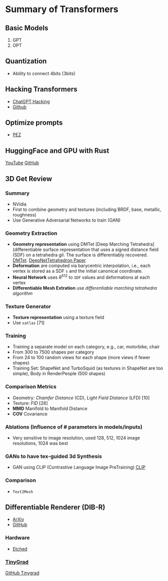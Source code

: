 # Summary of Transformers

## Basic Models

1. GPT
2. OPT

## Quantization

- Ability to connect 4bits (3bits) []()

## Hacking Transformers

- [ChatGPT Hacking](https://llm-attacks.org/zou2023universal.pdf)
- [Github](https://github.com/llm-attacks/llm-attacks)

## Optimize prompts

- [PEZ](https://arxiv.org/pdf/2302.03668.pdf)

## HuggingFace and GPU with Rust

[YouTube](https://www.youtube.com/watch?v=p2qMNSd6mgk)
[GitHub](https://github.com/nogibjj/rust-pytorch-gpu-template/tree/main/translate)

## 3D Get Review

### Summary

- NVidia
- First to combine geometry and textures (including BRDF, base, metallic, roughness)
- Use Generative Adversarial Networks to train (GAN)

### Geometry Extraction

- **Geometry representation** using DMTet [Deep Marching Tetrahedra] (differentiable surface
  representation that uses a signed distance field (SDF) on a tetrahedra gil. The surface is differentiably recovered.
  [DMTet](https://nv-tlabs.github.io/DMTet/). [DeepNetTetrahedron Paper](https://arxiv.org/pdf/2111.04276.pdf)
- **Deformation** are computed via barycentric interpolation, i.e., each vertex is stored as a SDF `s`
  and the initial canonical coordinate.
- **Neural Network** uses $R^{512}$ to `SDF` values and deformations at each vertex
- **Differentiable Mesh Extration** use _differentiable marching tetrahedra algorithm_

### Texture Generator

- **Texture representation** using a texture field
- Use `xatlas` [71]

### Training

- Training a separate model on each category, e.g., car, motorbike, chair
- From 300 to 7500 shapes per category
- From 24 to 100 random views for each shape (more views if fewer shapes)
- Training Set: ShapeNet and TurboSquid (as textures in ShapeNet are too simple), Body in RenderPeople (500 shapes)

### Comparison Metrics

- Geometry: _Chamfer Distance_ (CD), _Light Field Distance_ (LFD) [10]
- Texture: _FID_ [28]
- **MMD** Manifold to Manifold Distance
- **COV** Covariance

### Ablations (Influence of # parameters in models/inputs)

- Very sensitive to image resolution, used 128, 512, 1024 image resolutions, 1024 was best

### GANs to have tex-guided 3d Synthesis

- GAN using CLIP (Contrastive Language Image PreTraining) [CLIP](https://openai.com/research/clip)

### Comparison

- `Text2Mesh`

## Differentiable Renderer (DIB-R)

- [ArXiv](https://arxiv.org/abs/1908.01210)
- [GitHub](https://github.com/nv-tlabs/DIB-R-Single-Image-3D-Reconstruction)

### Hardware

- [Etched](https://www.etched.com)

### [TinyGrad](https://tinygrad.org)

[GitHub Tinygrad](https://github.com/tinygrad)
